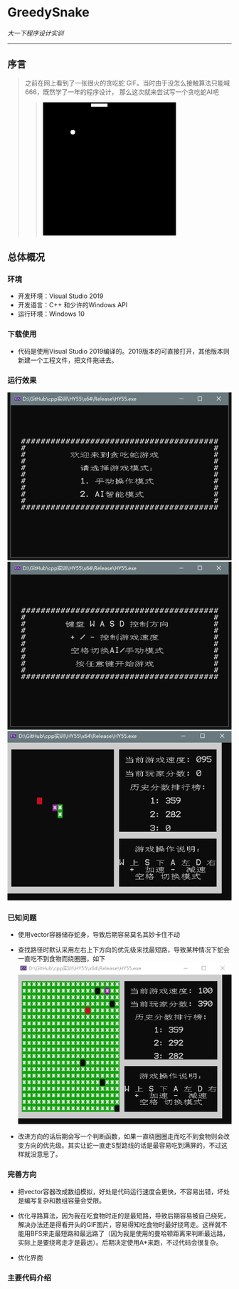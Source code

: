 # GreedySnake

  *大一下程序设计实训*

---

## 序言

> 之前在网上看到了一张很火的贪吃蛇 GIF。当时由于没怎么接触算法只能喊666，既然学了一年的程序设计， 那么这次就来尝试写一个贪吃蛇AI吧
>>![others](pictures/others.gif)


## 总体概况



### 环境
- 开发环境：Visual Studio 2019
- 开发语言：C++ 和少许的Windows API
- 运行环境：Windows 10


### 下载使用

- 代码是使用Visual Studio 2019编译的。2019版本的可直接打开，其他版本则新建一个工程文件，把文件拖进去。

### 运行效果

![图片1](pictures/snake1.bmp)
![图片2](pictures/snake2.bmp)
![gif1](pictures/snake.gif)


### 已知问题

- 使用vector容器储存蛇身，导致后期容易莫名其妙卡住不动

- 查找路径时默认采用左右上下方向的优先级来找最短路，导致某种情况下蛇会一直吃不到食物而绕圈圈，如下![卡死](pictures/kasi.gif)

- 改进方向的话后期会写一个判断函数，如果一直绕圈圈走而吃不到食物则会改变方向的优先级。其实让蛇一直走S型路线的话是最容易吃到满屏的，不过这样就没意思了。





### 完善方向

- 把vector容器改成数组模拟，好处是代码运行速度会更快，不容易出错，坏处是编写复杂和数组容量会受限。

- 优化寻路算法，因为我在吃食物时走的是最短路，导致后期容易被自己绕死，解决办法还是得看开头的GIF图片，容易得知吃食物时最好绕弯走。这样就不能用BFS来走最短路和最远路了（因为我是使用的曼哈顿距离来判断最远路，实际上是要绕弯走才是最远）。后期决定使用A*来跑，不过代码会很复杂。

- 优化界面


### 主要代码介绍

